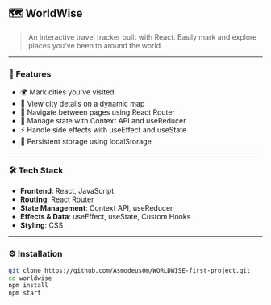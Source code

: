 ## 🗺️ WorldWise

> An interactive travel tracker built with React. Easily mark and explore places you've been to around the world.

---

### 🚀 Features

- 🌍 Mark cities you've visited
- 📍 View city details on a dynamic map
- 🔀 Navigate between pages using React Router
- 🔄 Manage state with Context API and useReducer
- ⚡ Handle side effects with useEffect and useState
- 💾 Persistent storage using localStorage

---

### 🛠️ Tech Stack

- **Frontend**: React, JavaScript
- **Routing**: React Router
- **State Management**: Context API, useReducer
- **Effects & Data**: useEffect, useState, Custom Hooks
- **Styling**: CSS

---

### ⚙️ Installation

```bash
git clone https://github.com/Asmodeus0m/WORLDWISE-first-project.git
cd worldwise
npm install
npm start
```
